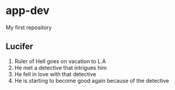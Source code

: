 # app-dev
My first repository
## **Lucifer**
1. Ruler of Hell goes on vacation to L.A
2. He met a detective that intrigues him
3. He fell in love with that detective
4. He is starting to become good again because of the detective
